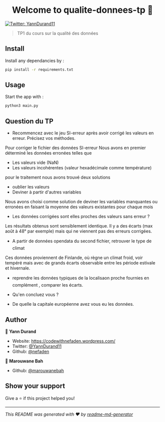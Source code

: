 <h1 align="center">Welcome to qualite-donnees-tp 👋</h1>
<p>
  <a href="https://twitter.com/YannDurand11" target="_blank">
    <img alt="Twitter: YannDurand11" src="https://img.shields.io/twitter/follow/YannDurand11.svg?style=social" />
  </a>
</p>

> TP1 du cours sur la qualité des données

## Install

Install any dependancies by :
```sh
pip install -r requirements.txt
```

## Usage

Start the app with :
```sh
python3 main.py
```

## Question du TP

* Recommencez	avec	le	jeu	SI-erreur	après	avoir	corrigé	les	valeurs	en	erreur.	Précisez	vos	méthodes.


Pour corriger le fichier des données SI-erreur
Nous avons en premier déterminé les données erronées  telles que
- Les valeurs vide (NaN)
- Les valeurs incohérentes (valeur hexadécimale comme température)

pour le traitement nous avons trouvé deux solutions

- oublier les valeurs
- Deviner à partir d'autres variables

Nous avons choisi comme solution de deviner les variables manquantes ou erronées en faisant la moyenne des valeurs existantes pour chaque mois 

* Les	données	corrigées	sont	elles	proches	des	valeurs	sans	erreur	?

Les résultats obtenus sont sensiblement identique. Il y a des écarts (max août à 48° par exemple) mais qui ne viennent pas des erreurs corrigées.

* A	partir	de	données	opendata	du	second	fichier,	retrouver	le	type	de	climat

Ces données proviennent de Finlande, où règne un climat froid, voir tempéré mais avec de grands écarts observable entre les période estivale et hivernale.
  * reprendre	les	données	typiques	de	la	localisaon	proche		fournies	en	complément	,	comparer	les	écarts.

  * Qu'en	concluez	vous	?

  * De	quelle	la	capitale	européenne	avez	vous		eu	les	données.

## Author

👤 **Yann Durand**

* Website: https://codewithnefaden.wordpress.com/
* Twitter: [@YannDurand11](https://twitter.com/YannDurand11)
* Github: [@nefaden](https://github.com/nefaden)

👤 **Marouwane Bah**

* Github: [@marouwanebah](https://github.com/marouwanebah)

## Show your support

Give a ⭐️ if this project helped you!

***
_This README was generated with ❤️ by [readme-md-generator](https://github.com/kefranabg/readme-md-generator)_
